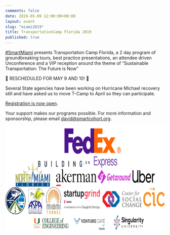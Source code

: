 ```yaml
---
comments: false
date: 2019-05-09 12:00:00+00:00
layout: event
slug: "miami2019"
title: TransportationCamp Florida 2019
published: true
---
```

[#SmartMiami](https://twitter.com/hashtag/SmartMiami) presents Transportation Camp Florida, a 2 day program of groundbreaking tours, best practice presentations, an attendee driven Unconference and a VIP reception around the theme of “Sustainable Transportation: The Future is Now”

🚨 RESCHEDULED FOR MAY 9 AND 10! 🚨

Several State agencies have been working on Hurricane Michael recovery still and have asked us to move T-Camp to April so they can participate.

[Registration is now open](https://www.eventbrite.com/e/transportation-camp-florida-registration-55122167888).

Your support makes our programs possible. For more information and sponsorship, please email david@smartcohort.org.

<p align="center">
<img src="sponsors.png" width="680" height="330">
